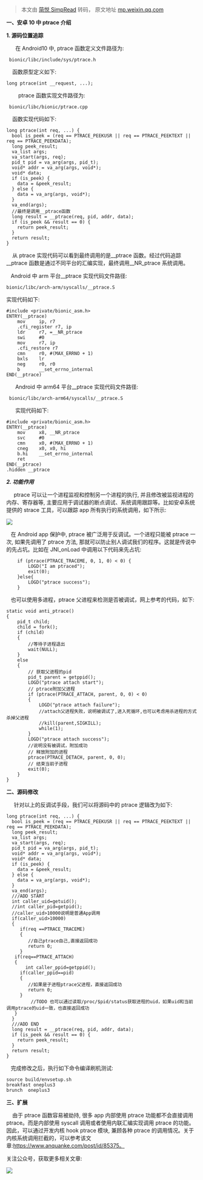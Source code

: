 > 本文由 [简悦 SimpRead](http://ksria.com/simpread/) 转码， 原文地址 [mp.weixin.qq.com](https://mp.weixin.qq.com/s?__biz=Mzg2MjU1NDE1NA==&mid=2247483847&idx=1&sn=786c050dbf588658423e6c026aed44dc&chksm=ce075082f970d99468aeba4f97f36e044c4ca6ab11ec715c875124dfb62f8f5f8020632e24dc&scene=21#wechat_redirect)

**一、安卓 10 中 ptrace 介绍**

   **1. 源码位置追踪**

      在 Android10 中, ptrace 函数定义文件路径为:

```
 bionic/libc/include/sys/ptrace.h

```

    函数原型定义如下:

```
long ptrace(int __request, ...);

```

        ptrace 函数实现文件路径为:

```
 bionic/libc/bionic/ptrace.cpp

```

    函数实现代码如下:

```
long ptrace(int req, ...) {
  bool is_peek = (req == PTRACE_PEEKUSR || req == PTRACE_PEEKTEXT || req == PTRACE_PEEKDATA);
  long peek_result;
  va_list args;
  va_start(args, req);
  pid_t pid = va_arg(args, pid_t);
  void* addr = va_arg(args, void*);
  void* data;
  if (is_peek) {
    data = &peek_result;
  } else {
    data = va_arg(args, void*);
  }
  va_end(args);
  //最终是调用__ptrace函数
  long result = __ptrace(req, pid, addr, data);
  if (is_peek && result == 0) {
    return peek_result;
  }
  return result;
}

```

    从 ptrace 实现代码可以看到最终调用的是__ptrace 函数。经过代码追踪__ptrace 函数是通过不同平台的汇编实现，最终调用__NR_ptrace 系统调用。

   Android 中 arm 平台__ptrace 实现代码文件路径:

```
bionic/libc/arch-arm/syscalls/__ptrace.S

```

实现代码如下:

```
#include <private/bionic_asm.h>
ENTRY(__ptrace)
    mov     ip, r7
    .cfi_register r7, ip
    ldr     r7, =__NR_ptrace
    swi     #0
    mov     r7, ip
    .cfi_restore r7
    cmn     r0, #(MAX_ERRNO + 1)
    bxls    lr
    neg     r0, r0
    b       __set_errno_internal
END(__ptrace)

```

      Android 中 arm64 平台__ptrace 实现代码文件路径:

```
 bionic/libc/arch-arm64/syscalls/__ptrace.S

```

      实现代码如下:

```
#include <private/bionic_asm.h>
ENTRY(__ptrace)
    mov     x8, __NR_ptrace
    svc     #0
    cmn     x0, #(MAX_ERRNO + 1)
    cneg    x0, x0, hi
    b.hi    __set_errno_internal
    ret
END(__ptrace)
.hidden __ptrace

```

_**2. 功能作用**_ 

     ptrace 可以让一个进程监视和控制另一个进程的执行, 并且修改被监视进程的内存、寄存器等, 主要应用于调试器的断点调试、系统调用跟踪等。比如安卓系统提供的 strace 工具，可以跟踪 app 所有执行的系统调用，如下所示:

![](https://mmbiz.qpic.cn/mmbiz_png/9vkUcew5433ovwHM5wLN5lEsExr9hgibn5Z6mXo9fKevCCXQHLAUxhmwrsUt5Pn4M6xk9tlZq6QJTexwGKRd8hQ/640?wx_fmt=png)

   在 Android app 保护中, ptrace 被广泛用于反调试。一个进程只能被 ptrace 一次, 如果先调用了 ptrace 方法, 那就可以防止别人调试我们的程序。这就是传说中的先占坑。比如在 JNI_onLoad 中调用以下代码来先占坑:

```
    if (ptrace(PTRACE_TRACEME, 0, 1, 0) < 0) {
        LOGD("I am ptraced");
        exit(0);
    }else{
        LOGD("ptrace success");
    }

```

   也可以使用多进程，ptrace 父进程来检测是否被调试，网上参考的代码，如下:  

```
static void anti_ptrace()
{
    pid_t child;
    child = fork();
    if (child)
    {
        //等待子进程退出
        wait(NULL);
    }
    else
    {
        // 获取父进程的pid
        pid_t parent = getppid();
        LOGD("ptrace attach start");
        // ptrace附加父进程
        if (ptrace(PTRACE_ATTACH, parent, 0, 0) < 0)
        {
            LOGD("ptrace attach failure");
            //attach父进程失败，说明被调试了,进入死循环,也可以考虑用杀进程的方式杀掉父进程
            //kill(parent,SIGKILL);
            while(1);
        }
        LOGD("ptrace attach success");
        //说明没有被调试，附加成功
        // 释放附加的进程
        ptrace(PTRACE_DETACH, parent, 0, 0);
        // 结束当前子进程
        exit(0);
    }
}

```

**二、源码修改**  

     针对以上的反调试手段，我们可以将源码中的 ptrace 逻辑改为如下:

```
long ptrace(int req, ...) {
  bool is_peek = (req == PTRACE_PEEKUSR || req == PTRACE_PEEKTEXT || req == PTRACE_PEEKDATA);
  long peek_result;
  va_list args;
  va_start(args, req);
  pid_t pid = va_arg(args, pid_t);
  void* addr = va_arg(args, void*);
  void* data;
  if (is_peek) {
    data = &peek_result;
  } else {
    data = va_arg(args, void*);
  }
  va_end(args);
  ///ADD START
  int caller_uid=getuid();
  //int caller_pid=getpid();
  //caller_uid>10000说明是普通App调用
  if(caller_uid>10000)
  {
     if(req ==PTRACE_TRACEME)
     {
        //自己ptrace自己,直接返回成功
        return 0;
     }
   if(req==PTRACE_ATTACH)
   {
       int caller_ppid=getppid();
     if(caller_ppid==pid)
     {
        //如果是子进程ptrace父进程，直接返回成功
        return 0;
     }
         //TODO 也可以通过读取/proc/$pid/status获取进程的uid，如果uid和当前调用ptrace的uid一致，也直接返回成功
   }
  }
  ///ADD END
  long result = __ptrace(req, pid, addr, data);
  if (is_peek && result == 0) {
    return peek_result;
  }
  return result;
}

```

   完成修改之后，执行如下命令编译刷机测试:

```
source build/envsetup.sh
breakfast oneplus3
brunch  oneplus3

```

**三、扩展**  

    由于 ptrace 函数容易被劫持, 很多 app 内部使用 ptrace 功能都不会直接调用 ptrace。而是内部使用 syscall 调用或者使用内联汇编实现调用 ptrace 的功能。因此，可以通过开发内核 hook ptrace 模块, 兼顾各种 ptrace 的调用情况。关于内核系统调用拦截的，可以参考该文章:https://www.anquanke.com/post/id/85375。

关注公众号，获取更多相关文章:

![](https://mmbiz.qpic.cn/mmbiz_jpg/9vkUcew5433EbW6ic6fzDiceyEicPe0kTjRnyKCFcMFoicc7APewgUGMuS7BRMiaiaWFrFvjTuUFd4TG2oD2taRVaUBQ/640?wx_fmt=jpeg)